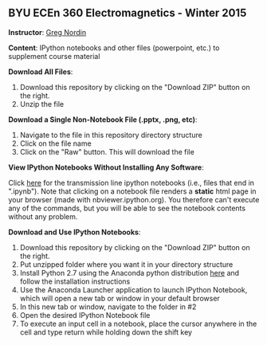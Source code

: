 BYU ECEn 360 Electromagnetics - Winter 2015
-----------

**Instructor**: [Greg Nordin](http://www.ee.byu.edu/faculty/nordin/)

**Content**: IPython notebooks and other files (powerpoint, etc.) to supplement course material

**Download All Files**:

1. Download this repository by clicking on the "Download ZIP" button on the right.
2. Unzip the file

**Download a Single Non-Notebook File (.pptx, .png, etc)**:

1. Navigate to the file in this repository directory structure
2. Click on the file name
3. Click on the "Raw" button. This will download the file

**View IPython Notebooks Without Installing Any Software**: 

Click [here](http://nbviewer.ipython.org/github/gregnordin/ECEn360_W15/tree/master/transmission_lines/) for the transmission line ipython notebooks (i.e., files that end in ".ipynb"). Note that clicking on a notebook file renders a **static** html page in your browser (made with nbviewer.ipython.org). You therefore can't execute any of the commands, but you will be able to see the notebook contents without any problem.

**Download and Use IPython Notebooks**:

1. Download this repository by clicking on the "Download ZIP" button on the right.
2. Put unzipped folder where you want it in your directory structure
3. Install Python 2.7 using the Anaconda python distribution [here](http://continuum.io/downloads) and follow the installation instructions
4. Use the Anaconda Launcher application to launch IPython Notebook, which will open a new tab or window in your default browser
5. In this new tab or window, navigate to the folder in #2
6. Open the desired IPython Notebook file
7. To execute an input cell in a notebook, place the cursor anywhere in the cell and type return while holding down the shift key
